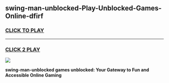
## swing-man-unblocked-Play-Unblocked-Games-Online-dfirf
<h3>
<a href="https://premium76.site?title=swing-man-unblocked&ref=25A">CLICK TO PLAY</a></h3>
<hr>

<h3>
<a href="https://premium76.site?title=swing-man-unblocked&ref=25A">CLICK 2 PLAY</a>
  
</h3>

<a href="https://premium76.site?title=swing-man-unblocked&ref=25A"><img src="https://clearcache.store/games.png"></a>


**swing-man-unblocked games unblocked: Your Gateway to Fun and Accessible Online Gaming**
